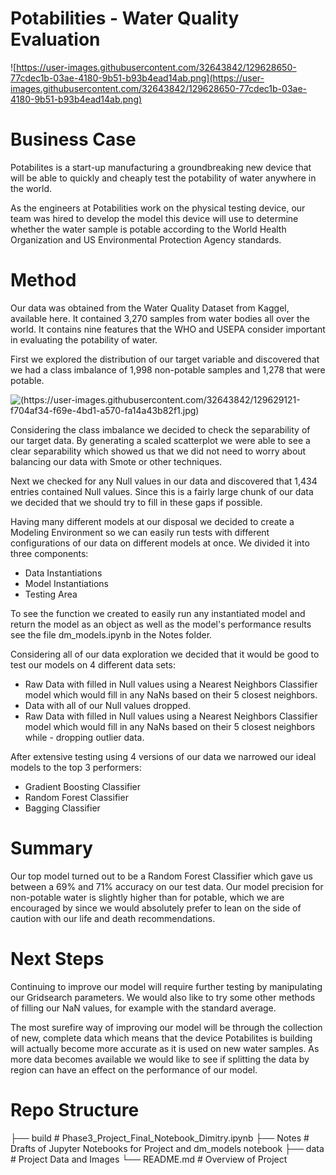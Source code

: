 # Potabilities - Water Quality Evaluation
![https://user-images.githubusercontent.com/32643842/129628650-77cdec1b-03ae-4180-9b51-b93b4ead14ab.png](https://user-images.githubusercontent.com/32643842/129628650-77cdec1b-03ae-4180-9b51-b93b4ead14ab.png)

# Business Case
Potabilites is a start-up manufacturing a groundbreaking new device that will be able to quickly and cheaply test the potability of water anywhere in the world. 

As the engineers at Potabilities work on the physical testing device, our team was hired to develop the model this device will use to determine whether the water sample is potable according to the World Health Organization and US Environmental Protection Agency standards.

# Method
Our data was obtained from the Water Quality Dataset from Kaggel, available here. It contained 3,270 samples from water bodies all over the world. It contains nine features that the WHO and USEPA consider important in evaluating the potability of water. 

First we explored the distribution of our target variable and discovered that we had a class imbalance of 1,998 non-potable samples and 1,278 that were potable. 

![(https://user-images.githubusercontent.com/32643842/129629121-f704af34-f69e-4bd1-a570-fa14a43b82f1.jpg)](https://user-images.githubusercontent.com/32643842/129629121-f704af34-f69e-4bd1-a570-fa14a43b82f1.jpg)

Considering the class imbalance we decided to check the separability of our target data. By generating a scaled scatterplot we were able to see a clear separability which showed us that we did not need to worry about balancing our data with Smote or other techniques. 

Next we checked for any Null values in our data and discovered that 1,434 entries contained Null values. Since this is a fairly large chunk of our data we decided that we should try to fill in these gaps if possible. 

Having many different models at our disposal we decided to create a Modeling Environment so we can easily run tests with different configurations of our data on different models at once. We divided it into three components:
- Data Instantiations
- Model Instantiations
- Testing Area

To see the function we created to easily run any instantiated model and return the model as an object as well as the model's performance results see the file dm_models.ipynb in the Notes folder.

Considering all of our data exploration we decided that it would be good to test our models on 4 different data sets:
- Raw Data with filled in Null values using a Nearest Neighbors Classifier model which would fill in any NaNs based on their 5 closest neighbors.
- Data with all of our Null values dropped.
- Raw Data with filled in Null values using a Nearest Neighbors Classifier model which would fill in any NaNs based on their 5 closest neighbors while - dropping outlier data.

After extensive testing using 4 versions of our data we narrowed our ideal models to the top 3 performers:
- Gradient Boosting Classifier
- Random Forest Classifier
- Bagging Classifier

# Summary
Our top model turned out to be a Random Forest Classifier which gave us between a 69% and 71% accuracy on our test data. Our model precision for non-potable water is slightly higher than for potable, which we are encouraged by since we would absolutely prefer to lean on the side of caution with our life and death recommendations.

# Next Steps
Continuing to improve our model will require further testing by manipulating our Gridsearch parameters. We would also like to try some other methods of filling our NaN values, for example with the standard average. 

The most surefire way of improving our model will be through the collection of new, complete data which means that the device Potabilites is building will actually become more accurate as it is used on new water samples. As more data becomes available we would like to see if splitting the data by region can have an effect on the performance of our model.


# Repo Structure
├── build                   # Phase3_Project_Final_Notebook_Dimitry.ipynb
├── Notes                   # Drafts of Jupyter Notebooks for Project and dm_models notebook
├── data                    # Project Data and Images
└── README.md               # Overview of Project
